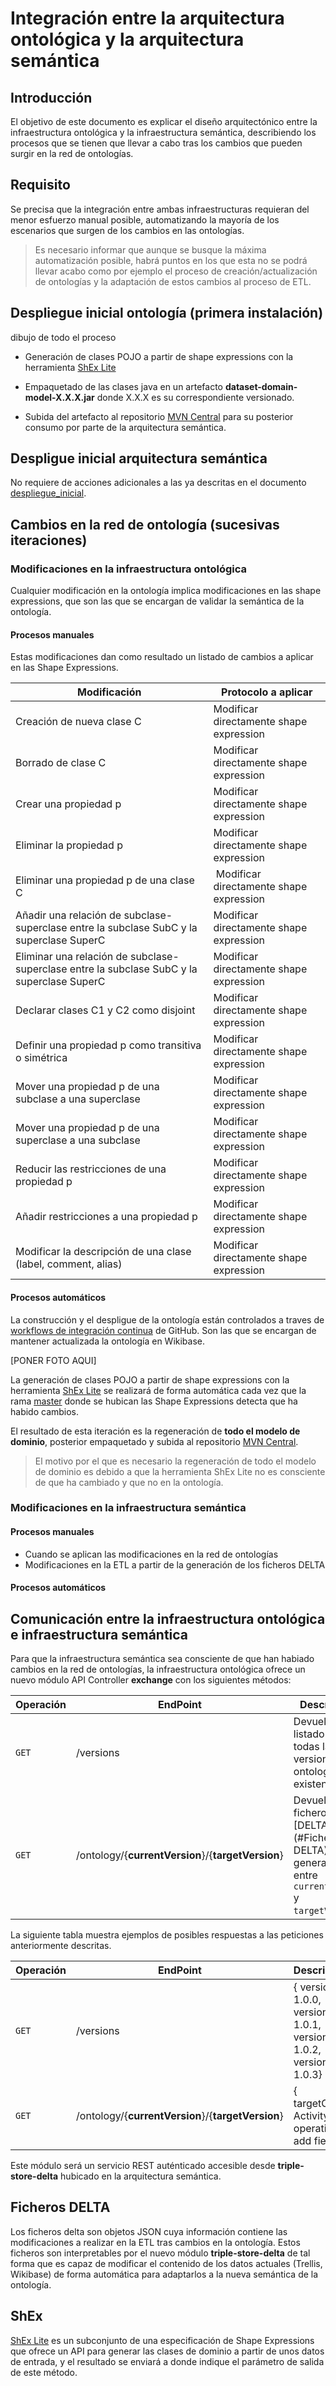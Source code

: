 # Integración entre la arquitectura ontológica y la arquitectura semántica

## Introducción

El objetivo de este documento es explicar el diseño arquitectónico entre la infraestructura ontológica y la infraestructura semántica, describiendo los procesos que se tienen que llevar a cabo tras los cambios que pueden surgir en la red de ontologías.

## Requisito

Se precisa que la integración entre ambas infraestructuras requieran del menor esfuerzo manual posible, automatizando la mayoría de los escenarios que surgen de los cambios en las ontologías.

> Es necesario informar que aunque se busque la máxima automatización posible, habrá puntos en los que esta no se podrá llevar acabo como por ejemplo el proceso de creación/actualización de ontologías y la adaptación de estos cambios al proceso de ETL.

## Despliegue inicial ontología (primera instalación)

dibujo de todo el proceso

- Generación de clases POJO a partir de shape expressions con la herramienta [ShEx Lite](#ShEx)

- Empaquetado de las clases java en un artefacto **dataset-domain-model-X.X.X.jar** donde X.X.X es su correspondiente versionado.

- Subida del artefacto al repositorio [MVN Central](https://mvnrepository.com/repos/central) para su posterior consumo por parte de la arquitectura semántica.

## Despligue inicial arquitectura semántica

No requiere de acciones adicionales a las ya descritas en el documento [despliegue_inicial](https://github.com/HerculesCRUE/ib-asio-docs-/tree/master/arquitectura_semantica/despliegues/entorno_desarrollo).

## Cambios en la red de ontología (sucesivas iteraciones)

### Modificaciones en la infraestructura ontológica

Cualquier modificación en la ontología implica modificaciones en las shape expressions, que son las que se encargan de validar la semántica de la ontología.

#### Procesos manuales

Estas modificaciones dan como resultado un listado de cambios a aplicar en las Shape Expressions.

| Modificación                                                                               | Protocolo a aplicar                      |
| ------------------------------------------------------------------------------------------ | ---------------------------------------- |
| Creación de nueva clase C                                                                  | Modificar directamente shape expression  |
| Borrado de clase C                                                                         | Modificar directamente shape expression  |
| Crear una propiedad p                                                                      | Modificar directamente shape expression  |
| Eliminar la propiedad p                                                                    | Modificar directamente shape expression  |
| Eliminar una propiedad p de una clase C                                                    |  Modificar directamente shape expression |
| Añadir una relación de subclase-superclase entre la subclase SubC y la superclase SuperC   | Modificar directamente shape expression  |
| Eliminar una relación de subclase-superclase entre la subclase SubC y la superclase SuperC | Modificar directamente shape expression  |
| Declarar clases C1 y C2 como disjoint                                                      | Modificar directamente shape expression  |
| Definir una propiedad p como transitiva o simétrica                                        | Modificar directamente shape expression  |
| Mover una propiedad p de una subclase a una superclase                                     | Modificar directamente shape expression  |
| Mover una propiedad p de una superclase a una subclase                                     | Modificar directamente shape expression  |
| Reducir las restricciones de una propiedad p                                               | Modificar directamente shape expression  |
| Añadir restricciones a una propiedad p                                                     | Modificar directamente shape expression  |
| Modificar la descripción de una clase (label, comment, alias)                              | Modificar directamente shape expression  |

#### Procesos automáticos

La construcción y el despligue de la ontología están controlados a traves de [workflows de integración continua](https://docs.github.com/en/actions/configuring-and-managing-workflows/configuring-a-workflow) de GitHub. Son las que se encargan de mantener actualizada la ontología en Wikibase.

[PONER FOTO AQUI]

La generación de clases POJO a partir de shape expressions con la herramienta [ShEx Lite](#ShEx) se realizará de forma automática cada vez que la rama [master](https://github.com/HerculesCRUE/ib-hercules-ontology/tree/master/scripts) donde se hubican las Shape Expressions detecta que ha habido cambios.

El resultado de esta iteración es la regeneración de **todo el modelo de dominio**, posterior empaquetado y subida al repositorio [MVN Central](https://mvnrepository.com/repos/central).

> El motivo por el que es necesario la regeneración de todo el modelo de dominio es debido a que la herramienta ShEx Lite no es consciente de que ha cambiado y que no en la ontología.

### Modificaciones en la infraestructura semántica

#### Procesos manuales

- Cuando se aplican las modificaciones en la red de ontologías
- Modificaciones en la ETL a partir de la generación de los ficheros DELTA

#### Procesos automáticos

## Comunicación entre la infraestructura ontológica e infraestructura semántica

Para que la infraestructura semántica sea consciente de que han habiado cambios en la red de ontologías, la infraestructura ontológica ofrece un nuevo módulo API Controller **exchange** con los siguientes métodos:

| Operación | EndPoint                                           | Descripción                                                                                     |
| --------- | -------------------------------------------------- | ----------------------------------------------------------------------------------------------- |
| `GET`     | /versions                                          | Devuelve un listado de todas las versiones de ontologías existentes.                            |
| `GET`     | /ontology/{**currentVersion**}/{**targetVersion**} | Devuelve el fichero [DELTA](#Ficheros DELTA) generado entre `currentVersion` y `targetVersion`. |

La siguiente tabla muestra ejemplos de posibles respuestas a las peticiones anteriormente descritas.

| Operación | EndPoint                                           | Descripción                                                       |
| --------- | -------------------------------------------------- | ----------------------------------------------------------------- |
| `GET`     | /versions                                          | { version: 1.0.0, version: 1.0.1, version: 1.0.2, version: 1.0.3} |
| `GET`     | /ontology/{**currentVersion**}/{**targetVersion**} | { targetClass: Activity, operation: add field }                   |

Este módulo será un servicio REST auténticado accesible desde **triple-store-delta** hubicado en la arquitectura semántica.

## Ficheros DELTA

Los ficheros delta son objetos JSON cuya información contiene las modificaciones a realizar en la ETL tras cambios en la ontología. Estos ficheros son interpretables por el nuevo módulo **triple-store-delta** de tal forma que es capaz de modificar el contenido de los datos actuales (Trellis, Wikibase) de forma automática para adaptarlos a la nueva semántica de la ontología.

## ShEx

[ShEx Lite](https://www.weso.es/shex-lite/) es un subconjunto de una especificación de Shape Expressions que ofrece un API para generar las clases de dominio a partir de unos datos de entrada, y el resultado se enviará a donde indique el parámetro de salida de este método.
